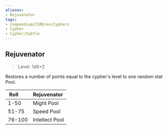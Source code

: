 ```yaml
---
aliases:
- Rejuvenator
tags:
- Compendium/CSRD/en/Cyphers
- Cypher
- Cypher/Subtle
---
```


  
## Rejuvenator  
>Level: 1d6+2  
  
Restores a number of points equal to the cypher's level to one random stat Pool.  

|  Roll &nbsp; &nbsp; &nbsp; | Rejuvenator  |  
| ------------- | :----------- |  
| 1-50 | Might Pool |  
| 51-75 | Speed Pool |  
| 76-100 | Intellect Pool |